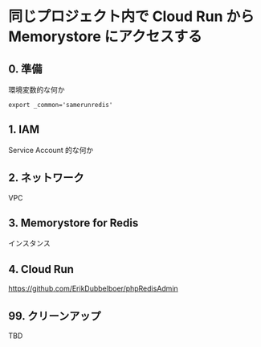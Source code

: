 # 同じプロジェクト内で Cloud Run から Memorystore にアクセスする


## 0. 準備

環境変数的な何か

```
export _common='samerunredis'
```

## 1. IAM

Service Account 的な何か


## 2. ネットワーク

VPC

## 3. Memorystore for Redis

インスタンス

## 4. Cloud Run

https://github.com/ErikDubbelboer/phpRedisAdmin

## 99. クリーンアップ

TBD
